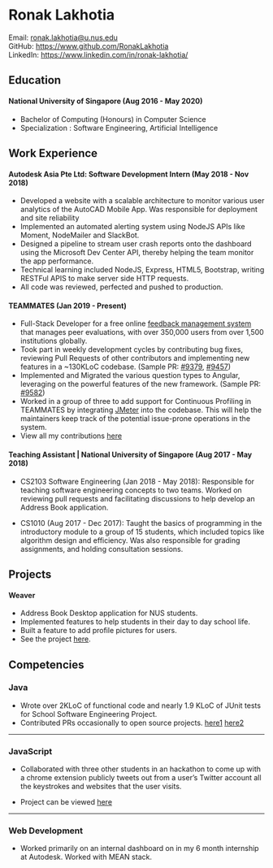 # Ronak Lakhotia

Email: ronak.lakhotia@u.nus.edu <br>
GitHub: https://www.github.com/RonakLakhotia <br>
LinkedIn: https://www.linkedin.com/in/ronak-lakhotia/

## Education

#### National University of Singapore (Aug 2016 - May 2020)
- Bachelor of Computing (Honours) in Computer Science
- Specialization : Software Engineering, Artificial Intelligence

## Work Experience

#### Autodesk Asia Pte Ltd: Software Development Intern (May 2018 - Nov 2018)

- Developed a website with a scalable architecture to monitor various user analytics of the AutoCAD Mobile App. Was responsible for deployment and site reliability
- Implemented an automated alerting system using NodeJS APIs like Moment, NodeMailer and SlackBot.
- Designed a pipeline to stream user crash reports onto the dashboard using the Microsoft Dev Center API, thereby helping the team monitor the app performance.
- Technical learning included NodeJS, Express, HTML5, Bootstrap, writing RESTFul APIS to make server side HTTP requests.
- All code was reviewed, perfected and pushed to production.

#### TEAMMATES (Jan 2019 - Present)

- Full-Stack Developer for a free online [feedback management system](http://teammatesv4.appspot.com/) that manages peer evaluations, with over 350,000 users from over 1,500 institutions globally.
- Took part in weekly development cycles by contributing bug fixes, reviewing Pull Requests of other contributors and implementing new features in a ~130KLoC codebase. (Sample PR: [#9379](https://github.com/TEAMMATES/teammates/pull/9379), [#9457](https://github.com/TEAMMATES/teammates/pull/9457))
- Implemented and Migrated the various question types to Angular, leveraging on the powerful features of the new framework. (Sample PR: [#9582](https://github.com/TEAMMATES/teammates/pull/9528))
- Worked in a group of three to add support for Continuous Profiling in TEAMMATES by integrating [JMeter](https://jmeter.apache.org/) into the codebase. This will help the maintainers keep track of the potential issue-prone operations in the system.
- View all my contributions [here](https://github.com/TEAMMATES/teammates/pulls/RonakLakhotia)

#### Teaching Assistant | National University of Singapore (Aug 2017 - May 2018)

- CS2103 Software Engineering (Jan 2018 - May 2018): Responsible for teaching software engineering concepts to two teams. Worked on reviewing pull requests and facilitating discussions to help develop an Address Book application.

- CS1010 (Aug 2017 - Dec 2017): Taught the basics of programming in the introductory module to a group of 15 students, which included topics like algorithm design and efficiency. Was also responsible for grading assignments, and holding consultation sessions.

## Projects

#### Weaver

- Address Book Desktop application for NUS students.
- Implemented features to help students in their day to day school life.
- Built a feature to add profile pictures for users.
- See the project [here](https://github.com/CS2103AUG2017-W13-B2/main).

## Competencies

<!-- - Expertise: Java, Angular
- Other Areas: JavaScript, Python, HTML, CSS, Vue.js, C/C++, MySQL
## Expertise Area -->

### Java

- Wrote over 2KLoC of functional code and nearly 1.9 KLoC of JUnit tests for School Software Engineering Project.
- Contributed PRs occasionally to open source projects. [here1](https://github.com/reposense/RepoSense/pull/420) [here2](https://github.com/reposense/RepoSense/pull/416)

---

### JavaScript

- Collaborated with three other students in an hackathon to come up with a chrome extension publicly tweets out from a user’s Twitter account all the keystrokes and websites that the user visits.

- Project can be viewed [here](https://github.com/RonakLakhotia/chrome-twitter-extension)

---

### Web Development

- Worked primarily on an internal dashboard on in my 6 month internship at Autodesk. Worked with MEAN stack.
